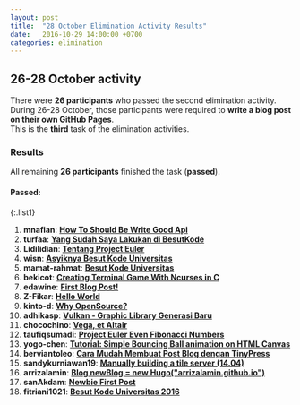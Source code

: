 ```yaml
---
layout: post
title:  "28 October Elimination Activity Results"
date:   2016-10-29 14:00:00 +0700
categories: elimination
---
```



## 26-28 October activity

There were **26 participants** who passed the second elimination activity.
During 26-28 October, those participants were required to **write a blog post
on their own GitHub Pages**.  
This is the **third** task of the elimination activities.

### Results
All remaining **26 participants** finished the task (**passed**).  

#### Passed:

{:.list1}
1. **mnafian**: [**How To Should Be Write Good Api**](https://mnafian.github.io/2016/10/27/How-to-should-be-write-good-API.html)  
1. **turfaa**: [**Yang Sudah Saya Lakukan di BesutKode**](https://turfaa.github.io/blog/2016/10/28/yang-sudah-saya-lakukan-di-besutkode.html)  
1. **Lidilidian**: [**Tentang Project Euler**](https://lidilidian.github.io/2016/10/28/Tentang-Project-Euler/)  
1. **wisn**: [**Asyiknya Besut Kode Universitas**](http://www.nurcahyo.me/id/asyiknya-besut-kode-universitas.html)  
1. **mamat-rahmat**: [**Besut Kode Universitas**](https://mamat-rahmat.github.io/besut-kode-universitas/)  
1. **bekicot**: [**Creating Terminal Game With Ncurses in C**](http://rubyrails.id/2016/10/27/creating-terminal-game-with-ncurses-in-c.html)  
1. **edawine**: [**First Blog Post!**](https://edawine.github.io/jekyll/update/2016/10/26/first(technically-second)-blog-post.html)  
1. **Z-Fikar**: [**Hello World**](https://github.com/Z-Fikar/z-fikar.github.io/commit/30b32cfb198a3fc32a0352c3956cff6ebdddca30)  
1. **kinto-d**: [**Why OpenSource?**](https://kinto-d.github.io/kinto-blog/jekyll/update/2016/10/28/reason-open-source-community.html)  
1. **adhikasp**: [**Vulkan - Graphic Library Generasi Baru**](https://adhikasp.github.io/college/Vulkan-graphic-library-generasi-baru/)  
1. **chocochino**: [**Vega, et Altair**](https://chocochino.github.io/Vega-et-Altair/)  
1. **taufiqsumadi**: [**Project Euler Even Fibonacci Numbers**](https://taufiqsumadi.github.io/Project-Euler-2/)  
1. **yogo-chen**: [**Tutorial: Simple Bouncing Ball animation on HTML Canvas**](https://yogo-chen.github.io/post/10282016/index.html)  
1. **berviantoleo**: [**Cara Mudah Membuat Post Blog dengan TinyPress**](https://berviantoleo.github.io/articles/cara-mudah-membuat-post-blog-dengan-tinypress.html)  
1. **sandykurniawan19**: [**Manually building a tile server (14.04)**](https://sandykurniawan19.github.io/Manually-building-a-tile-server-14.04-/)  
1. **arrizalamin**: [**Blog newBlog = new Hugo("arrizalamin.github.io")**](https://arrizalamin.github.io/blog/first-post/)  
1. **sanAkdam**: [**Newbie First Post**](https://sanakdam.github.io/newbie-first-post.html)  
1. **fitriani1021**: [**Besut Kode Universitas 2016**](https://fitriani1021.github.io/Besut-Kode-Universitas-2016/)  
1. **prasastoadi**: [**Bintang**](https://prasastoadi.github.io/blog/2016/bintang/)  
1. **yobels**: [**Metode Viola Jones**](https://yobels.github.io/deteksiwajah.html)  
1. **thingdiputra**: [**Re:Zero kara Hajimeru Isekai Seikatsu**](https://thingdiputra.github.io/blog.html)  
1. **fahmitok97**: [**Kuliah, ICPC, Gemastik, Ngasdos, Kepanitiaan, dan lain lain**](https://fahmitok97.github.io/blog/)  
1. **riochr17**: [**Cara pasang spotify di linux**](https://github.com/riochr17/riochr17.github.io/blob/master/_posts/2016-10-28-pasang-spotify-di-linux.markdown)  
1. **AmdHamdani**: [**Short Open Source**](https://amdhamdani.github.io/index.html)  
1. **denipramulia**: [**Hello, World!**](https://denipramulia.github.io/)  
1. **Arsfiqball**: [**Simple Way to Make Node.js Commandline Program**](https://arsfiqball.github.io/posts/1.html)
